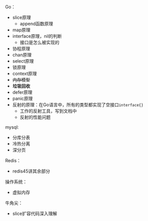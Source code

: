 
Go：
- slice原理
	- append函数原理
- map原理
- interface原理，nil的判断
	- 接口是怎么被实现的
- 协程原理
- chan原理
- select原理
- 锁原理
- context原理
- ~~内存模型~~
- **垃圾回收**
- defer原理
- panic原理
- 反射的原理：在Go语言中，所有的类型都实现了空接口`interface{}`
	- 工作的反射工具，写到文档中
	- 反射的性能问题

mysql:
- 分库分表
- 冷热分离
- 深分页

Redis：
- redis45讲其余部分

操作系统：
- 虚拟内存

牛角尖：
- slice扩容代码深入理解